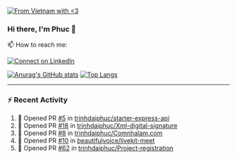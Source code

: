 [![From Vietnam with <3](https://raw.githubusercontent.com/webuild-community/badge/master/svg/love.svg)](https://webuild.community)

### Hi there, I'm Phuc 👋

📫 How to reach me:

[![Connect on LinkedIn](https://img.shields.io/badge/--linkedin?label=LinkedIn&logo=LinkedIn&style=social)](https://www.linkedin.com/in/trinh-dai-phuc/)


[![Anurag's GitHub stats](https://phuc-github-readme-stats.vercel.app/api?username=trinhdaiphuc&count_private=true&show_icons=true&theme=synthwave)](https://github.com/anuraghazra/github-readme-stats)
[![Top Langs](https://phuc-github-readme-stats.vercel.app/api/top-langs/?username=trinhdaiphuc&theme=synthwave&show_icons=true&layout=compact&langs_count=8&hide=html,css,scss,less,handlebars,ejs)](https://github.com/anuraghazra/github-readme-stats)


---

### :zap: Recent Activity

<!--START_SECTION:activity-->
1. 💪 Opened PR [#5](https://github.com/trinhdaiphuc/starter-express-api/pull/5) in [trinhdaiphuc/starter-express-api](https://github.com/trinhdaiphuc/starter-express-api)
2. 💪 Opened PR [#18](https://github.com/trinhdaiphuc/Xml-digital-signature/pull/18) in [trinhdaiphuc/Xml-digital-signature](https://github.com/trinhdaiphuc/Xml-digital-signature)
3. 💪 Opened PR [#8](https://github.com/trinhdaiphuc/Comnhalam.com/pull/8) in [trinhdaiphuc/Comnhalam.com](https://github.com/trinhdaiphuc/Comnhalam.com)
4. 💪 Opened PR [#10](https://github.com/beautifulvoice/livekit-meet/pull/10) in [beautifulvoice/livekit-meet](https://github.com/beautifulvoice/livekit-meet)
5. 💪 Opened PR [#62](https://github.com/trinhdaiphuc/Project-registration/pull/62) in [trinhdaiphuc/Project-registration](https://github.com/trinhdaiphuc/Project-registration)
<!--END_SECTION:activity-->
